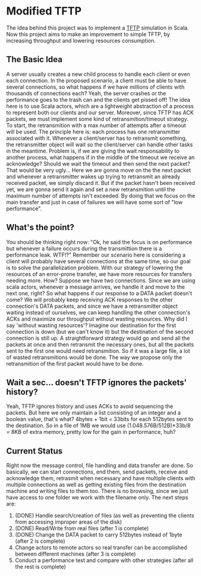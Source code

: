 Modified TFTP
=============

The idea behind this project was to implement a [TFTP](www.faqs.org/rfcs/rfc1350.html) simulation in Scala.
Now this project aims to make an improvement to simple TFTP, by increasing throughput and lowering resources consumption.

The Basic Idea
-------

A server usually creates a new child process to handle each client or even each connection. In the proposed scenario, a client must be able to have several connections, so what happens if we have millions of clients with thousands of connections each? Yeah, the server crashes or the performance goes to the trash can and the clients get pissed off!
The idea here is to use Scala actors, which are a lightweight abstraction of a process to represent both our clients and our server.
Moreover, since TFTP has ACK packets, we must implement some kind of retransmition/timeout strategy.
To start, the retransmition with a max number of attempts after a timeout will be used.
The principle here is: each process has one retransmitter associated with it. Whenever a client/server has to retransmit something, the retransmitter object will wait so the client/server can handle other tasks in the meantime.
Problem is, if we are giving the wait responsability to another process, what happens if in the middle of the timeout we receive an acknowledge? Should we wait the timeout and then send the next packet? That would be very ugly...
Here we are gonna move on the the next packet and whenever a retransmitter wakes up trying to retransmit an already received packet, we simply discard it. But if the packet hasn't been received yet, we are gonna send it again and set a new retransmition until the maximum number of attempts isn't exceeded.
By doing that we focus on the main transfer and just in case of failures we will have some sort of "low performance".


What's the point?
------------

You should be thinking right now:
"Ok, he said the focus is on performance but whenever a failure occurs during the transmittion there is a performance leak. WTF!?"
Remember our scenario here is considering a client will probably have several connections at the same time, so our goal is to solve the parallelization problem.
With our strategy of lowering the resources of an error-prone transfer, we have more resources for transfers needing more. How?
Suppose we have two connections. Since we are using scala actors, whenever a message arrives, we handle it and move to the next one, right?
So what happens if our response to a DATA packet doesn't come? We will probably keep receiving ACK responses to the other connection's DATA packets, and since we have a retransmitter object waiting instead of ourselves, we can keep handling the other connection's ACKs and maximize our throughput without wasting resources.
Why did I say 'without wasting resources'? Imagine our destination for the first connection is down (but we can't know it) but the destination of the second connection is still up. A straightforward strategy would go and send all the packets at once and then retransmit the necessary ones, but all the packets sent to the first one would need retransmition. So if it was a large file, a lot of wasted retransmitions would be done. The way we propose only the retransmition of the first packet would have to be done.


Wait a sec... doesn't TFTP ignores the packets' history?
------------

Yeah, TFTP ignores history and uses ACKs to avoid sequencing the packets.
But here we only maintain a list consisting of an integer and a boolean value, that's what? 4bytes + 1bit = 33bits for each 512bytes sent to the destination.
So in a file of 1MB we would use (1.048.576B/512B)*33b/8 = 8KB of extra memory, pretty low for the gain in performance, huh?


Current Status
------------

Right now the message control, file handling and data transfer are done. So basically, we can start connections, end them, send packets, receive and acknowledge them, retrasmit when necessary and have multiple clients with multiple connections as well as getting existing files from the destination machine and writing files to them too. There is no browsing, since we just have access to one folder we work with the filename only.
The next steps are:
1. (DONE) Handle search/creation of files (as well as preventing the clients from accessing improper areas of the disk)
2. (DONE) Read/Write from real files (after 1 is complete)
3. (DONE) Change the DATA packet to carry 512bytes instead of 1byte (after 2 is complete)
4. Change actors to remote actors so real transfer can be accomplished between different machines (after 3 is complete)
5. Conduct a performance test and compare with other strategies (after all the rest is complete)